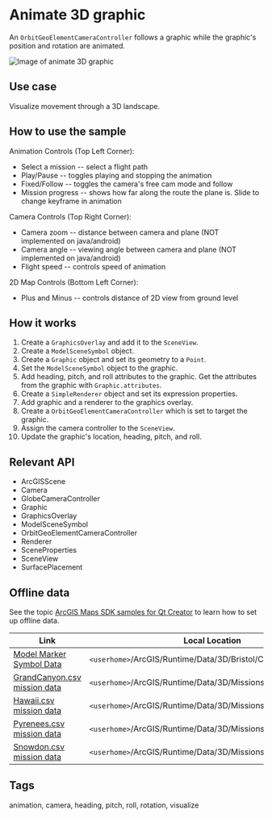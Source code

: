# Animate 3D graphic

An `OrbitGeoElementCameraController` follows a graphic while the graphic's position and rotation are animated.

![Image of animate 3D graphic](animate-3d-graphic.png)

## Use case

Visualize movement through a 3D landscape.

## How to use the sample

Animation Controls (Top Left Corner):

* Select a mission -- select a flight path
* Play/Pause -- toggles playing and stopping the animation
* Fixed/Follow -- toggles the camera's free cam mode and follow
* Mission progress -- shows how far along the route the plane is. Slide to change keyframe in animation

Camera Controls (Top Right Corner):

* Camera zoom -- distance between camera and plane (NOT implemented on java/android)
* Camera angle -- viewing angle between camera and plane (NOT implemented on java/android)
* Flight speed -- controls speed of animation

 2D Map Controls (Bottom Left Corner):

* Plus and Minus -- controls distance of 2D view from ground level

## How it works

1. Create a `GraphicsOverlay` and add it to the `SceneView`.
2. Create a `ModelSceneSymbol` object.
3. Create a `Graphic` object and set its geometry to a `Point`.
4. Set the `ModelSceneSymbol` object to the graphic.
5. Add heading, pitch, and roll attributes to the graphic. Get the attributes from the graphic with `Graphic.attributes`.
6. Create a `SimpleRenderer` object and set its expression properties.
7. Add graphic and a renderer to the graphics overlay.
8. Create a `OrbitGeoElementCameraController` which is set to target the graphic.
9. Assign the camera controller to the `SceneView`.
10. Update the graphic's location, heading, pitch, and roll.

## Relevant API

* ArcGISScene
* Camera
* GlobeCameraController
* Graphic
* GraphicsOverlay
* ModelSceneSymbol
* OrbitGeoElementCameraController
* Renderer
* SceneProperties
* SceneView
* SurfacePlacement

## Offline data

See the topic [ArcGIS Maps SDK samples for Qt Creator](http://links.esri.com/ArcGISRuntimeQtSamples) to learn how to set up offline data.

Link | Local Location
---------|-------|
|[Model Marker Symbol Data](https://www.arcgis.com/home/item.html?id=681d6f7694644709a7c830ec57a2d72b)| `<userhome>`/ArcGIS/Runtime/Data/3D/Bristol/Collada/Bristol.dae |
|[GrandCanyon.csv mission data](https://www.arcgis.com/home/item.html?id=290f0c571c394461a8b58b6775d0bd63)| `<userhome>`/ArcGIS/Runtime/Data/3D/Missions/GrandCanyon.csv |
|[Hawaii.csv mission data](https://www.arcgis.com/home/item.html?id=e87c154fb9c2487f999143df5b08e9b1)| `<userhome>`/ArcGIS/Runtime/Data/3D/Missions/Hawaii.csv |
|[Pyrenees.csv mission data](https://www.arcgis.com/home/item.html?id=5a9b60cee9ba41e79640a06bcdf8084d)| `<userhome>`/ArcGIS/Runtime/Data/3D/Missions/Pyrenees.csv |
|[Snowdon.csv mission data](https://www.arcgis.com/home/item.html?id=12509ffdc684437f8f2656b0129d2c13)| `<userhome>`/ArcGIS/Runtime/Data/3D/Missions/Snowdon.csv |

## Tags

animation, camera, heading, pitch, roll, rotation, visualize